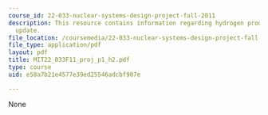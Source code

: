 ```yaml
---
course_id: 22-033-nuclear-systems-design-project-fall-2011
description: This resource contains information regarding hydrogen production progress
  update.
file_location: /coursemedia/22-033-nuclear-systems-design-project-fall-2011/e58a7b21e4577e39ed25546adcbf907e_MIT22_033F11_proj_p1_h2.pdf
file_type: application/pdf
layout: pdf
title: MIT22_033F11_proj_p1_h2.pdf
type: course
uid: e58a7b21e4577e39ed25546adcbf907e

---
```

None